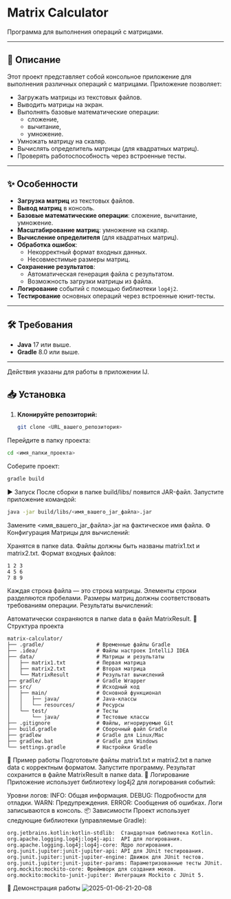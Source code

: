 # Matrix Calculator

Программа для выполнения операций с матрицами.

---

## 📄 Описание

Этот проект представляет собой консольное приложение для выполнения различных операций с матрицами. Приложение позволяет:

- Загружать матрицы из текстовых файлов.
- Выводить матрицы на экран.
- Выполнять базовые математические операции:
  - сложение,
  - вычитание,
  - умножение.
- Умножать матрицу на скаляр.
- Вычислять определитель матрицы (для квадратных матриц).
- Проверять работоспособность через встроенные тесты.

---

## ✨ Особенности

- **Загрузка матриц** из текстовых файлов.
- **Вывод матриц** в консоль.
- **Базовые математические операции**: сложение, вычитание, умножение.
- **Масштабирование матриц**: умножение на скаляр.
- **Вычисление определителя** (для квадратных матриц).
- **Обработка ошибок**:
  - Некорректный формат входных данных.
  - Несовместимые размеры матриц.
- **Сохранение результатов**:
  - Автоматическая генерация файла с результатом.
  - Возможность загрузки матрицы из файла.
- **Логирование** событий с помощью библиотеки `log4j2`.
- **Тестирование** основных операций через встроенные юнит-тесты.

---

## 🛠️ Требования

- **Java** 17 или выше.
- **Gradle** 8.0 или выше.

---
Действия указаны для работы в приложении IJ.

## 📥 Установка

1. **Клонируйте репозиторий:**
   ```bash
   git clone <URL_вашего_репозитория>
Перейдите в папку проекта:
``` bash
cd <имя_папки_проекта>
```
Соберите проект:

```bash
gradle build
```
▶️ Запуск
После сборки в папке build/libs/ появится JAR-файл.
Запустите приложение командой:

```bash
java -jar build/libs/<имя_вашего_jar_файла>.jar
```
Замените <имя_вашего_jar_файла>.jar на фактическое имя файла.
⚙️ Конфигурация
Матрицы для вычислений:

Хранятся в папке data.
Файлы должны быть названы matrix1.txt и matrix2.txt.
Формат входных файлов:

```plaintext
1 2 3
4 5 6
7 8 9
```
Каждая строка файла — это строка матрицы.
Элементы строки разделяются пробелами.
Размеры матриц должны соответствовать требованиям операции.
Результаты вычислений:

Автоматически сохраняются в папке data в файл MatrixResult.
📂 Структура проекта
```plaintext
matrix-calculator/
├── .gradle/                 # Временные файлы Gradle
├── .idea/                   # Файлы настроек IntelliJ IDEA
├── data/                    # Матрицы и результаты
│   ├── matrix1.txt          # Первая матрица
│   ├── matrix2.txt          # Вторая матрица
│   └── MatrixResult         # Результат вычислений
├── gradle/                  # Gradle Wrapper
├── src/                     # Исходный код
│   ├── main/                # Основной функционал
│   │   ├── java/            # Java-классы
│   │   └── resources/       # Ресурсы
│   └── test/                # Тесты
│       └── java/            # Тестовые классы
├── .gitignore               # Файлы, игнорируемые Git
├── build.gradle             # Сборочный файл Gradle
├── gradlew                  # Gradle для Linux/Mac
├── gradlew.bat              # Gradle для Windows
└── settings.gradle          # Настройки Gradle
```
🧪 Пример работы
Подготовьте файлы matrix1.txt и matrix2.txt в папке data с корректным форматом.
Запустите программу.
Результат сохранится в файле MatrixResult в папке data.
📝 Логирование
Приложение использует библиотеку log4j2 для логирования событий:

Уровни логов:
INFO: Общая информация.
DEBUG: Подробности для отладки.
WARN: Предупреждения.
ERROR: Сообщения об ошибках.
Логи записываются в консоль.
📦 Зависимости
Проект использует следующие библиотеки (управляемые Gradle):
```plaintext
org.jetbrains.kotlin:kotlin-stdlib:  Стандартная библиотека Kotlin. 
org.apache.logging.log4j:log4j-api:  API для логирования.
org.apache.logging.log4j:log4j-core: Ядро логирования.
org.junit.jupiter:junit-jupiter-api: API для JUnit тестирования.
org.junit.jupiter:junit-jupiter-engine: Движок для JUnit тестов.
org.junit.jupiter:junit-jupiter-params: Параметризованные тесты JUnit.
org.mockito:mockito-core: Фреймворк для создания моков.
org.mockito:mockito-junit-jupiter: Интеграция Mockito с JUnit 5.
```
🎥 Демонстрация работы
![2025-01-06-21-20-08](https://github.com/user-attachments/assets/3f620f52-d5a3-445a-b5f5-0ae9c9229048)

